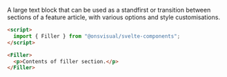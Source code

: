 A large text block that can be used as a standfirst or transition between sections of a feature article, with various options and style customisations.

<!-- prettier-ignore -->
```html
<script>
  import { Filler } from "@onsvisual/svelte-components";
</script>

<Filler>
  <p>Contents of filler section.</p>
</Filler>
```
